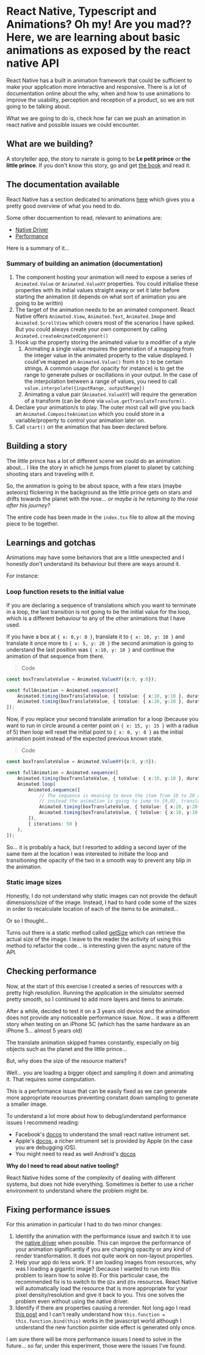 # React Native, Typescript and Animations? Oh my! Are you mad?? Here, we are learning about basic animations as exposed by the react native API

React Native has a built in animation framework that could be sufficient to make your application more interactive and responsive. There is a lot of documentation online about the why, when and how to use animations to improve the usability, perception and reception of a product, so we are not going to be talking about.

What we are going to do is, check how far can we push an animation in react native and possible issues we could encounter.

## What are we building?

A storyteller app, the story to narrate is going to be **Le petit prince** or **the little prince**. If you don't know this story, go and get [the book](https://www.amazon.com/Little-Prince-Antoine-Saint-Exup%C3%A9ry/dp/0156012197/ref=sr_1_1?ie=UTF8&qid=1515632160&sr=8-1&keywords=the+little+prince) and read it.

## The documentation available

React Native has a section dedicated to animations [here](https://facebook.github.io/react-native/docs/animations.html) which gives you a pretty good overview of what you need to do.

Some other docuemention to read, relevant to animations are:

- [Native Driver](https://facebook.github.io/react-native/blog/2017/02/14/using-native-driver-for-animated.html)
- [Performance](https://facebook.github.io/react-native/docs/performance.html)

Here is a summary of it...

### Summary of building an animation (documentation)

1. The component hosting your animation will need to expose a series of `Animated.Value` or `Animated.ValueXY` properties. You could initialise these properties with its initial values straight away or set it later before starting the animation (it depends on what sort of animation you are going to be writtin)
1. The target of the animation needs to be an animated component. React Native offers `Animated.View`, `Animated.Text`, `Animated.Image` and `Animated.ScrollView` which covers most of the scenarios I have spiked. But you could always create your own component by calling `Animated.createAnimatedComponent()`
1. Hook up the property storing the animated value to a modifier of a style
    1. Animating a single value requires the generation of a mapping from the integer value in the animated property to the value displayed. I could've mapped an `Animated.Value()` from `0` to `1` to be certain strings. A common usage (for opacity for instance) is to get the range to generate pulses or oscillations in your output. In the case of the interpolation between a range of values, you need to call `value.interpolate({inputRange, outputRange})`
    1. Animating a value pair (`Animated.ValueXY`) will require the generation of a transform (can be done via `value.getTranslateTransform()`.
1. Declare your animation/s to play. The outer most call will give you back an `Animated.CompositeAnimation` which you could store in a variable/property to control your animation later on.
1. Call `start()` on the animation that has been declared before.

## Building a story

The little prince has a lot of different scene we could do an animation about... I like the story in which he jumps from planet to planet by catching shooting stars and traveling with it.

So, the animation is going to be about space, with a few stars (maybe asteoirs) flickering in the background as the little prince gets on stars and drifts towards the planet with the rose... _or maybe is he returning to the rose after his journey?_

The entire code has been made in the `index.tsx` file to allow all the moving piece to be together.

## Learnings and gotchas

Animations may have some behaviors that are a little unexpected and I honestly don't understand its behaviour but there are ways around it.

For instance:

### Loop function resets to the initial value

If you are declaring a sequence of translations which you want to terminate in a loop, the last transition is not going to be the initial value for the loop, which is a different behaviour to any of the other animations that I have used.

If you have a box at `{ x: 0,y: 0 }`, translate it to `{ x: 10, y: 10 }` and translate it once more to `{ x: 5, y: 20 }` the second animation is going to understand the last position was `{ x:10, y: 10 }` and continue the animation of that sequence from there.

> Code

```ts
const boxTranslateValue = Animated.ValueXY({x:0, y:0});

const fullAnimation = Animated.sequence([
    Animated.timing(boxTranslateValue, { toValue: { x:10, y:10 }, duration: 1000 }),
    Animated.timing(boxTranslateValue, { toValue: { x:20, y:20 }, duration: 1000 }), // <-- this one continues from {10,10} to {20 20}
]);
```

Now, if you replace your second translate animation for a loop (because you want to run in circle around a center point on `{ x: 15, y: 15 }` with a radius of 5) then loop will reset the initial point to `{ x: 0, y: 0 }` as the initial animation point instead of the expected previous known state.

> Code

```ts
const boxTranslateValue = Animated.ValueXY({x:0, y:0});

const fullAnimation = Animated.sequence([
    Animated.timing(boxTranslateValue, { toValue: { x:10, y:10 }, duration: 1000 }),
    Animated.loop(
        Animated.sequence([
            // The sequence is meaning to move the item from 10 to 20 and back constantly,
            // instead the animation is going to jump to {0,0}, translate to {20, 20} then back to {10,10}
            Animated.timing(boxTranslateValue, { toValue: { x:20, y:20 }, duration: 1000 })
            Animated.timing(boxTranslateValue, { toValue: { x:10, y:10 }, duration: 1000 })
        ]),
        { iterations: 50 }
    ),
]);
```

So... it is probably a hack, but I resorted to adding a second layer of the same item at the location I was interested to initiate the loop and transitioning the opacity of the two in a smooth way to prevent any blip in the animation.

### Static image sizes

Honestly, I do not understand why static images can not provide the default dimensions/size of the image. Instead, I had to hard code some of the sizes in order to recalculate location of each of the items to be animated...

Or so I thought...

Turns out there is a static method called [getSize](http://facebook.github.io/react-native/docs/image.html#getsize) which can retrieve the actual size of the image. I leave to the reader the activity of using this method to refactor the code... is interesting given the async nature of the API.

## Checking performance

Now, at the start of this exercise I created a series of resources with a pretty high resolution. Running the application in the simulator seemed pretty smooth, so I continued to add more layers and items to animate.

After a while, decided to test it on a 3 years old device and the animation does not provide any noticeable performance issue. Now... it was a different story when testing on an iPhone 5C (which has the same hardware as an iPhone 5... almost 5 years old)

The translate animation skipped frames constantly, especially on big objects such as the planet and the little prince...

But, why does the size of the resource matters?

Well... you are loading a bigger object and sampling it down and animating it. That requires some computation.

This is a performance issue that can be easily fixed as we can generate more appropriate resources preventing constant down sampling to generate a smaller image.

To understand a lot more about how to debug/understand performance issues I recommend reading:

- Facebook's [docos](https://facebook.github.io/react-native/docs/performance.html) to understand the small react native intrument set.
- Apple's [docos](https://developer.apple.com/library/content/documentation/DeveloperTools/Conceptual/debugging_with_xcode/chapters/special_debugging_workflows.html), a richer intrument set is provided by Apple (in the case you are debugging iOS).
- You might need to read as well Android's [docos](https://developer.android.com/studio/profile/index.html)

**Why do I need to read about native tooling?**

React Native hides some of the complexity of dealing with different systems, but does not hide everything. Sometimes is better to use a richer environment to understand where the problem might be.

## Fixing performance issues

For this animation in particular I had to do two minor changes:

1. Identify the animation with the performance issue and switch it to use the [native driver](https://facebook.github.io/react-native/blog/2017/02/14/using-native-driver-for-animated.html#how-do-i-use-this-in-my-app) when possible. This can improve the performance of your animation significantly if you are changing opacity or any kind of render transformation. It does not quite work on non-layout properties.
1. Help your app do less work. If I am loading images from resources, why was I loading a gigantic image? (because I wanted to run into this problem to learn how to solve it). For this particular case, the recommended fix is to switch to the `@2x` and `@3x` resources. React Native will automatically load the resource that is more appropriate for your pixel density/resolution and give it back to you. This one solves the problem even without using the native driver.
1. Identify if there are properties causing a rerender. Not long ago I read [this post](https://medium.com/@adamjacobb/react-native-performance-arrow-functions-binding-3f09cbd57545) and I can't really understand how `this.function = this.function.bind(this)` works in the javascript world although I understand the new function pointer side effect is generated only once.

I am sure there will be more performance issues I need to solve in the future... so far, under this experiment, those were the issues I've found.
